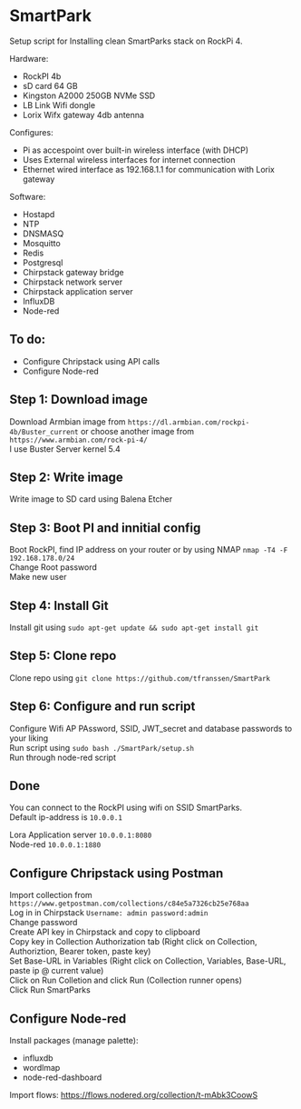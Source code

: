 # SmartPark

Setup script for Installing clean SmartParks stack on RockPi 4.

Hardware:
 * RockPI 4b
 * sD card 64 GB
 * Kingston A2000 250GB NVMe SSD
 * LB Link Wifi dongle
 * Lorix Wifx gateway 4db antenna

Configures:
 * Pi as accespoint over built-in wireless interface (with DHCP)
 * Uses External wireless interfaces for internet connection
 * Ethernet wired interface as 192.168.1.1 for communication with Lorix gateway
 
Software:
 * Hostapd
 * NTP
 * DNSMASQ
 * Mosquitto
 * Redis
 * Postgresql
 * Chirpstack gateway bridge
 * Chirpstack network server
 * Chirpstack application server
 * InfluxDB 
 * Node-red

## To do:
* Configure Chripstack using API calls
* Configure Node-red

## Step 1: Download image
Download Armbian image from `https://dl.armbian.com/rockpi-4b/Buster_current` or choose another image from `https://www.armbian.com/rock-pi-4/`  
I use Buster Server kernel 5.4

## Step 2: Write image
Write image to SD card using Balena Etcher

## Step 3: Boot PI and innitial config
Boot RockPI, find IP address on your router or by using NMAP `nmap -T4 -F 192.168.178.0/24`  
Change Root password  
Make new user

## Step 4: Install Git
Install git using `sudo apt-get update && sudo apt-get install git`

## Step 5: Clone repo
Clone repo using `git clone https://github.com/tfranssen/SmartPark` 

## Step 6:  Configure and run script
Configure Wifi AP PAssword, SSID, JWT_secret and database passwords to your liking  
Run script using `sudo bash ./SmartPark/setup.sh`  
Run through node-red script

## Done
You can connect to the RockPI using wifi on SSID SmartParks.  
Default ip-address is `10.0.0.1`  
  
Lora Application server `10.0.0.1:8080`  
Node-red `10.0.0.1:1880`

## Configure Chripstack using Postman
Import collection from `https://www.getpostman.com/collections/c84e5a7326cb25e768aa`  
Log in in Chirpstack `Username: admin password:admin`  
Change password  
Create API key in Chirpstack and copy to clipboard  
Copy key in Collection Authorization tab (Right click on Collection, Authoriztion, Bearer token, paste key)  
Set Base-URL in Variables (Right click on Collection, Variables, Base-URL, paste ip @ current value)  
Click on Run Colletion and click Run  (Collection runner opens)  
Click Run SmartParks  

## Configure Node-red
Install packages (manage palette):
* influxdb
* wordlmap
* node-red-dashboard

Import flows:
https://flows.nodered.org/collection/t-mAbk3CoowS

